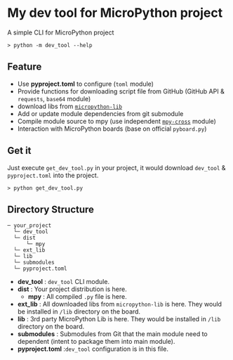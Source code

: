 # My dev tool for MicroPython project
A simple CLI for MicroPython project

```
> python -m dev_tool --help
```

## Feature
- Use **pyproject.toml** to configure (`toml` module)
- Provide functions for downloading script file from GitHub (GitHub API & `requests`, `base64` module)
- download libs from [`micropython-lib`](https://github.com/micropython/micropython-lib)
- Add or update module dependencies from git submodule
- Compile module source to mpy (use independent [`mpy-cross`](https://pypi.org/project/mpy-cross/) module)
- Interaction with MicroPython boards (base on official `pyboard.py`)

## Get it
Just execute `get_dev_tool.py` in your project, it would download `dev_tool` & `pyproject.toml` into the project.
```
> python get_dev_tool.py
```

## Directory Structure
```
─ your_project
  └─ dev_tool
  └─ dist
      └─ mpy 
  └─ ext_lib
  └─ lib
  └─ submodules
  └─ pyproject.toml
```

- **dev_tool** : `dev_tool` CLI module.
- **dist** : Your project distribution is here.
  - **mpy** : All compiled `.py` file is here.
- **ext_lib** : All downloaded libs from `micropython-lib` is here. They would be installed in `/lib` directory on the board.
- **lib** : 3rd party MicroPython Lib is here. They would be installed in `/lib` directory on the board.
- **submodules** : Submodules from Git that the main module need to dependent (intent to package them into main module).
- **pyproject.toml** :`dev_tool` configuration is in this file.


